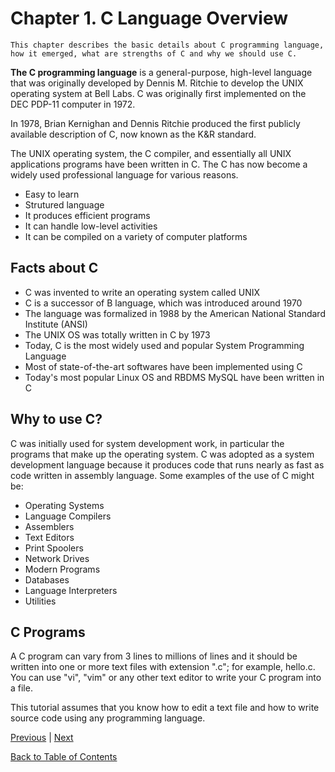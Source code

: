 # Chapter 1. C Language Overview

```text
This chapter describes the basic details about C programming language, how it emerged, what are strengths of C and why we should use C.
```

**The C programming language** is a general-purpose, high-level language that was originally developed by Dennis M. Ritchie to develop the UNIX operating system at Bell Labs. C was originally first implemented on the DEC PDP-11 computer in 1972.

In 1978, Brian Kernighan and Dennis Ritchie produced the first publicly available description of C, now known as the K&R standard.

The UNIX operating system, the C compiler, and essentially all UNIX applications programs have been written in C. The C has now become a widely used professional language for various reasons.

- Easy to learn
- Strutured language
- It produces efficient programs
- It can handle low-level activities
- It can be compiled on a variety of computer platforms

## Facts about C

- C was invented to write an operating system called UNIX
- C is a successor of B language, which was introduced around 1970
- The language was formalized in 1988 by the American National Standard Institute (ANSI)
- The UNIX OS was totally written in C by 1973
- Today, C is the most widely used and popular System Programming Language
- Most of state-of-the-art softwares have been implemented using C
- Today's most popular Linux OS and RBDMS MySQL have been written in C

## Why to use C?

C was initially used for system development work, in particular the programs that make up the operating system. C was adopted as a system development language because it produces code that runs nearly as fast as code written in assembly language. Some examples of the use of C might be:

- Operating Systems
- Language Compilers
- Assemblers
- Text Editors
- Print Spoolers
- Network Drives
- Modern Programs
- Databases
- Language Interpreters
- Utilities

## C Programs

A C program can vary from 3 lines to millions of lines and it should be written into one or more text files with extension ".c"; for example, hello.c. You can use "vi", "vim" or any other text editor to write your C program into a file.

This tutorial assumes that you know how to edit a text file and how to write source code using any programming language.

[Previous](../README.md "Table of Contents") | [Next](/Chapter2._C_Environment_Setup/README.md "Chapter 2. C Environment Setup")

[Back to Table of Contents](../README.md "Table of Contents")
